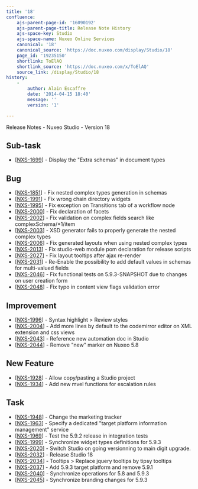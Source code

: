 ```yaml
---
title: '18'
confluence:
    ajs-parent-page-id: '16090192'
    ajs-parent-page-title: Release Note History
    ajs-space-key: Studio
    ajs-space-name: Nuxeo Online Services
    canonical: '18'
    canonical_source: 'https://doc.nuxeo.com/display/Studio/18'
    page_id: '19235150'
    shortlink: ToElAQ
    shortlink_source: 'https://doc.nuxeo.com/x/ToElAQ'
    source_link: /display/Studio/18
history:
    - 
        author: Alain Escaffre
        date: '2014-04-15 18:40'
        message: ''
        version: '1'

---
```

Release Notes - Nuxeo Studio - Version 18 <h2> Sub-task </h2> <ul> <li>[<a href='https://jira.nuxeo.com/browse/NXS-1699'>NXS-1699</a>] - Display the &quot;Extra schemas&quot; in document types </li> </ul> <h2> Bug </h2> <ul> <li>[<a href='https://jira.nuxeo.com/browse/NXS-1851'>NXS-1851</a>] - Fix nested complex types generation in schemas </li> <li>[<a href='https://jira.nuxeo.com/browse/NXS-1991'>NXS-1991</a>] - Fix wrong chain directory widgets </li> <li>[<a href='https://jira.nuxeo.com/browse/NXS-1995'>NXS-1995</a>] - Fix exception on Transitions tab of a workflow node </li> <li>[<a href='https://jira.nuxeo.com/browse/NXS-2000'>NXS-2000</a>] - Fix declaration of facets </li> <li>[<a href='https://jira.nuxeo.com/browse/NXS-2002'>NXS-2002</a>] - Fix validation on complex fields search like complexSchema/*1/item </li> <li>[<a href='https://jira.nuxeo.com/browse/NXS-2003'>NXS-2003</a>] - XSD generator fails to properly generate the nested complex types </li> <li>[<a href='https://jira.nuxeo.com/browse/NXS-2006'>NXS-2006</a>] - Fix generated layouts when using nested complex types </li> <li>[<a href='https://jira.nuxeo.com/browse/NXS-2013'>NXS-2013</a>] - Fix studio-web module pom declaration for release scripts </li> <li>[<a href='https://jira.nuxeo.com/browse/NXS-2027'>NXS-2027</a>] - Fix layout tooltips after ajax re-render </li> <li>[<a href='https://jira.nuxeo.com/browse/NXS-2031'>NXS-2031</a>] - Re-Enable the possibility to add default values in schemas for multi-valued fields </li> <li>[<a href='https://jira.nuxeo.com/browse/NXS-2046'>NXS-2046</a>] - Fix functional tests on 5.9.3-SNAPSHOT due to changes on user creation form </li> <li>[<a href='https://jira.nuxeo.com/browse/NXS-2048'>NXS-2048</a>] - Fix typo in content view flags validation error </li> </ul> <h2> Improvement </h2> <ul> <li>[<a href='https://jira.nuxeo.com/browse/NXS-1996'>NXS-1996</a>] - Syntax highlight &gt; Review styles </li> <li>[<a href='https://jira.nuxeo.com/browse/NXS-2004'>NXS-2004</a>] - Add more lines by default to the codemirror editor on XML extension and css views </li> <li>[<a href='https://jira.nuxeo.com/browse/NXS-2043'>NXS-2043</a>] - Reference new automation doc in Studio </li> <li>[<a href='https://jira.nuxeo.com/browse/NXS-2044'>NXS-2044</a>] - Remove &quot;new&quot; marker on Nuxeo 5.8 </li> </ul> <h2> New Feature </h2> <ul> <li>[<a href='https://jira.nuxeo.com/browse/NXS-1928'>NXS-1928</a>] - Allow copy/pasting a Studio project </li> <li>[<a href='https://jira.nuxeo.com/browse/NXS-1934'>NXS-1934</a>] - Add new mvel functions for escalation rules </li> </ul> <h2> Task </h2> <ul> <li>[<a href='https://jira.nuxeo.com/browse/NXS-1948'>NXS-1948</a>] - Change the marketing tracker </li> <li>[<a href='https://jira.nuxeo.com/browse/NXS-1963'>NXS-1963</a>] - Specify a dedicated &quot;target platform information management&quot; service </li> <li>[<a href='https://jira.nuxeo.com/browse/NXS-1969'>NXS-1969</a>] - Test the 5.9.2 release in integration tests </li> <li>[<a href='https://jira.nuxeo.com/browse/NXS-1999'>NXS-1999</a>] - Synchronize widget types definitions for 5.9.3 </li> <li>[<a href='https://jira.nuxeo.com/browse/NXS-2020'>NXS-2020</a>] - Switch Studio on going versionning to main digit upgrade. </li> <li>[<a href='https://jira.nuxeo.com/browse/NXS-2032'>NXS-2032</a>] - Release Studio 18 </li> <li>[<a href='https://jira.nuxeo.com/browse/NXS-2034'>NXS-2034</a>] - Tooltips &gt; Replace jquery tooltips by tipsy tooltips </li> <li>[<a href='https://jira.nuxeo.com/browse/NXS-2037'>NXS-2037</a>] - Add 5.9.3 target platform and remove 5.9.1 </li> <li>[<a href='https://jira.nuxeo.com/browse/NXS-2040'>NXS-2040</a>] - Synchronize operations for 5.8 and 5.9.3 </li> <li>[<a href='https://jira.nuxeo.com/browse/NXS-2045'>NXS-2045</a>] - Synchronize branding changes for 5.9.3 </li> </ul>